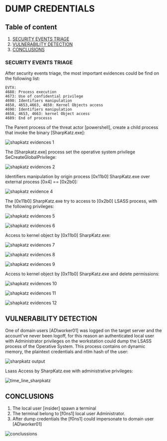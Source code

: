 # DUMP CREDENTIALS

## Table of content

  1. [SECURITY EVENTS TRIAGE](#security-events-triage)
  2. [VULNERABILITY DETECTION](#vulnerability-detection)  
  3. [CONCLUSIONS](#conclusions)


### SECURITY EVENTS TRIAGE

After security events triage, the most important evidences could be find on the following list:

```
EVTX: 
4688: Process execution 
4673: Use of confidential privilege
4690: Identifiers manipulation
4658, 4653,4663, 4658: Kernel Objects access 
4690: Identifiers manipulation
4658, 4653, 4663: kernel Object access
4689: End of processs
```
The Parent process of the threat actor [powershell], create a child process that invoke the binary [SharpKatz.exe]:

![shapkatz evidences 1](resources/sharpkatz_evidences_1.png)

The [Sharpkatz.exe] process set the operative system privilege SeCreateGlobalPrivilege:

![shapkatz evidences 2](resources/sharpkatz_evidences_2.png)

Identifiers manipulation by origin process [0x11b0] SharpKatz.exe over external process [0x4] == [0x2b0]:

![shapkatz evidence 4](resources/sharpkatz_evidences_4.png)

The [0x11b0] SharpKatz.exe try to access to [0x2b0] LSASS process, with the following privileges:

![shapkatz evidences 5](resources/sharpkatz_evidences_5.png)

![shapkatz evidences 6](resources/sharpkatz_evidences_6.png)

Access to kernel object by [0x11b0] SharpKatz.exe:

![shapkatz evidences 7](resources/sharpkatz_evidences_7.png)

![shapkatz evidences 8](resources/sharpkatz_evidences_8.png)

![shapkatz evidences 9](resources/shapkatz_evidences_9.png)

Access to kernel object by [0x11b0] SharpKatz.exe and  delete permissions:

![shapkatz evidences 10](resources/sharpkatz_evidences_10.png)

![shapkatz evidences 11](resources/shapkatz_evidences_11.png)

![shapkatz evidences 12](resources/shapkatz_evidences_12.png)

## VULNERABILITY DETECTION

One of domain users [AD\worker01] was logged on the target server and the account've never been logoff, for this reason an authenticated local user with Administrator privileges on the workstation could dump the LSASS process of the Operative System.
This process contains on dynamic memory, the plaintext credentials and ntlm hash of the user:

![sharpkatz output](resources/sharpkatz_output.png)

Lsass Access by SharpKatz.exe with administrative privileges:

![time_line_sharpkatz](resources/lsass_access.png)


## CONCLUSIONS

  1.  The local user [insider] spawn a terminal 
  2.  The terminal belong to [f0ns1] local user Administrator. 
  3.  After dump  credentials the [f0ns1] could impersonate to domain user [AD\worker01]


![conclussions](resources/Conclussions_II.png)
